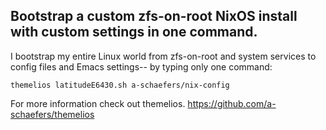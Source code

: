 ## Bootstrap a custom zfs-on-root NixOS install with custom settings in one command.

I bootstrap my entire Linux world from zfs-on-root and system services to config files and Emacs settings-- by typing only one command:

    themelios latitudeE6430.sh a-schaefers/nix-config

For more information check out themelios. https://github.com/a-schaefers/themelios
